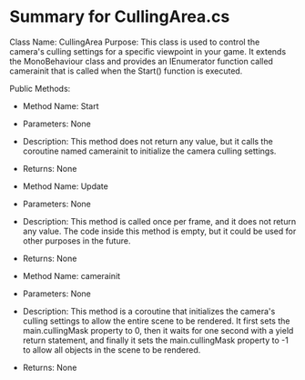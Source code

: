 # Summary for CullingArea.cs


Class Name: CullingArea
Purpose: This class is used to control the camera's culling settings for a specific viewpoint in your game. It extends the MonoBehaviour class and provides an IEnumerator function called camerainit that is called when the Start() function is executed.

Public Methods:

* Method Name: Start
* Parameters: None
* Description: This method does not return any value, but it calls the coroutine named camerainit to initialize the camera culling settings.
* Returns: None

* Method Name: Update
* Parameters: None
* Description: This method is called once per frame, and it does not return any value. The code inside this method is empty, but it could be used for other purposes in the future.
* Returns: None

* Method Name: camerainit
* Parameters: None
* Description: This method is a coroutine that initializes the camera's culling settings to allow the entire scene to be rendered. It first sets the main.cullingMask property to 0, then it waits for one second with a yield return statement, and finally it sets the main.cullingMask property to -1 to allow all objects in the scene to be rendered.
* Returns: None